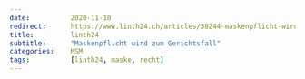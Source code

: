 ```yaml
---
date:          2020-11-10
redirect:      https://www.linth24.ch/articles/38244-maskenpflicht-wird-zum-gerichtsfall
title:         linth24
subtitle:      "Maskenpflicht wird zum Gerichtsfall"
categories:    MSM
tags:          [linth24, maske, recht]
---
```

